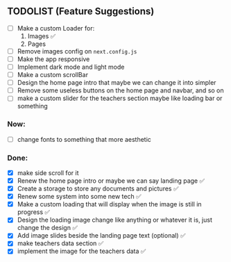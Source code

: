 ## TODOLIST (Feature Suggestions)

- [ ] Make a custom Loader for:
    1. Images ✅
    2. Pages
- [ ] Remove images config on `next.config.js`
- [ ] Make the app responsive
- [ ] Implement dark mode and light mode
- [ ] Make a custom scrollBar
- [ ] Design the home page intro that maybe we can change it into simpler
- [ ] Remove some useless buttons on the home page and navbar, and so on
- [ ] make a custom slider for the teachers section maybe like loading bar or something

### Now:

- [ ] change fonts to something that more aesthetic

### Done:

- [x] make side scroll for it
- [x] Renew the home page intro or maybe we can say landing page ✅
- [x] Create a storage to store any documents and pictures ✅
- [x] Renew some system into some new tech ✅
- [x] Make a custom loading that will display when the image is still in  progress ✅
- [x] Design the loading image change like anything or whatever it is, just change the design ✅
- [x] Add image slides beside the landing page text (optional) ✅
- [x] make teachers data section ✅
- [x] implement the image for the teachers data ✅
